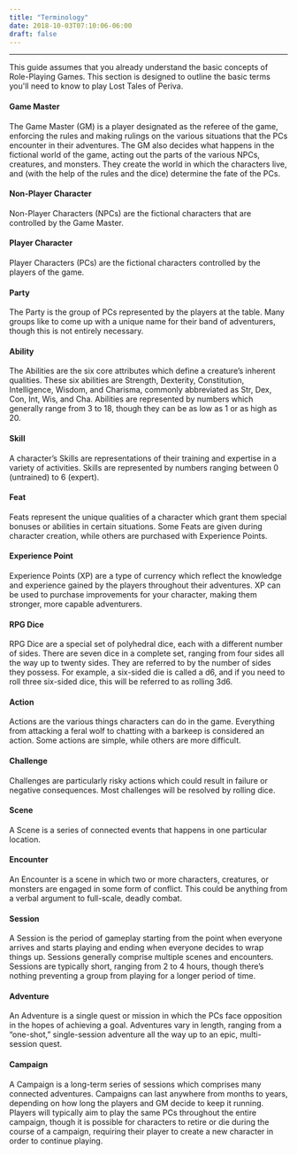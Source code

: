 ```yaml
---
title: "Terminology"
date: 2018-10-03T07:10:06-06:00
draft: false
---
```

___
This guide assumes that you already understand the basic concepts of Role-Playing Games. This section is designed to outline the basic terms you'll need to know to play Lost Tales of Periva.

#### Game Master
The Game Master (GM) is a player designated as the referee of the game, enforcing the rules and making rulings on the various situations that the PCs encounter in their adventures. The GM also decides what happens in the fictional world of the game, acting out the parts of the various NPCs, creatures, and monsters. They create the world in which the characters live, and (with the help of the rules and the dice) determine the fate of the PCs.

#### Non-Player Character
Non-Player Characters (NPCs) are the fictional characters that are controlled by the Game Master.

#### Player Character
Player Characters (PCs) are the fictional characters controlled by the players of the game.

#### Party
The Party is the group of PCs represented by the players at the table. Many groups like to come up with a unique name for their band of adventurers, though this is not entirely necessary.

#### Ability
The Abilities are the six core attributes which define a creature’s inherent qualities. These six abilities are Strength, Dexterity, Constitution, Intelligence, Wisdom, and Charisma, commonly abbreviated as Str, Dex, Con, Int, Wis, and Cha. Abilities are represented by numbers which generally range from 3 to 18, though they can be as low as 1 or as high as 20.

#### Skill
A character’s Skills are representations of their training and expertise in a variety of activities. Skills are represented by numbers ranging between 0 (untrained) to 6 (expert).

#### Feat
Feats represent the unique qualities of a character which grant them special bonuses or abilities in certain situations. Some Feats are given during character creation, while others are purchased with Experience Points.

#### Experience Point
Experience Points (XP) are a type of currency which reflect the knowledge and experience gained by the players throughout their adventures. XP can be used to purchase improvements for your character, making them stronger, more capable adventurers.

#### RPG Dice
RPG Dice are a special set of polyhedral dice, each with a different number of sides. There are seven dice in a complete set, ranging from four sides all the way up to twenty sides. They are referred to by the number of sides they possess. For example, a six-sided die is called a d6, and if you need to roll three six-sided dice, this will be referred to as rolling 3d6.

#### Action
Actions are the various things characters can do in the game. Everything from attacking a feral wolf to chatting with a barkeep is considered an action. Some actions are simple, while others are more difficult.

#### Challenge
Challenges are particularly risky actions which could result in failure or negative consequences. Most challenges will be resolved by rolling dice.

#### Scene
A Scene is a series of connected events that happens in one particular location.

#### Encounter
An Encounter is a scene in which two or more characters, creatures, or monsters are engaged in some form of conflict. This could be anything from a verbal argument to full-scale, deadly combat.

#### Session
A Session is the period of gameplay starting from the point when everyone arrives and starts playing and ending when everyone decides to wrap things up. Sessions generally comprise multiple scenes and encounters. Sessions are typically short, ranging from 2 to 4 hours, though there’s nothing preventing a group from playing for a longer period of time.

#### Adventure
An Adventure is a single quest or mission in which the PCs face opposition in the hopes of achieving a goal. Adventures vary in length, ranging from a “one-shot,” single-session adventure all the way up to an epic, multi-session quest.

#### Campaign
A Campaign is a long-term series of sessions which comprises many connected adventures. Campaigns can last anywhere from months to years, depending on how long the players and GM decide to keep it running. Players will typically aim to play the same PCs throughout the entire campaign, though it is possible for characters to retire or die during the course of a campaign, requiring their player to create a new character in order to continue playing.
